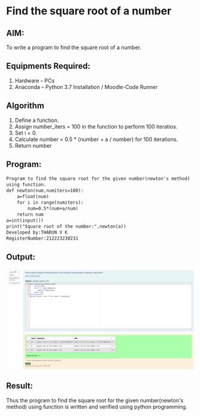 # Find the square root of a number

## AIM:
To write a program to find the square root of a number.

## Equipments Required:
1. Hardware – PCs
2. Anaconda – Python 3.7 Installation / Moodle-Code Runner

## Algorithm
1. Define a function.
2. Assign number_iters = 100 in the function to perform 100 iteratios.
3. Set i = 0.
4. Calculate  number = 0.5 * (number + a / number) for 100 iterations.
5. Return number

## Program:
```
Program to find the square root for the given number(newton's method) using function.
def newton(num,numiters=100):
    a=float(num)
    for i in range(numiters):
        num=0.5*(num+a/num)
    return num
a=int(input())
print("Square root of the number:",newton(a))
Developed by:THARUN V K 
RegisterNumber:212223230231  
```

## Output:
![alt text](<Screenshot 2024-04-03 101322.png>)



## Result:
Thus the program to find the square root for the given number(newton's method) using function is written and verified using python programming.
